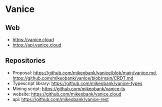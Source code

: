 # Vanice

## Web
- https://vanice.cloud
- https://api.vanice.cloud

## Repositories
- Proposal: https://github.com/mikeobank/vanice/blob/main/vanice.md, https://github.com/mikeobank/vanice/blob/main/CRDT.md
- Typescript library: https://github.com/mikeobank/vanice-types
- Mining script: https://github.com/mikeobank/vanice-ts
- website: https://github.com/mikeobank/vanice.cloud
- api: https://github.com/mikeobank/vanice-rest
